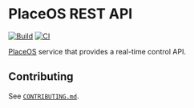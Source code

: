 # PlaceOS REST API

[![Build](https://github.com/PlaceOS/rest-api/actions/workflows/build.yml/badge.svg)](https://github.com/PlaceOS/rest-api/actions/workflows/build.yml)
[![CI](https://github.com/PlaceOS/rest-api/actions/workflows/ci.yml/badge.svg)](https://github.com/PlaceOS/rest-api/actions/workflows/ci.yml)

[PlaceOS](https://place.technology/) service that provides a real-time control API.

## Contributing

See [`CONTRIBUTING.md`](./CONTRIBUTING.md).
